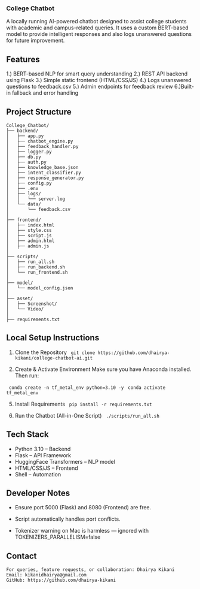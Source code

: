 ### College Chatbot ###

A locally running AI-powered chatbot designed to assist college students with academic and campus-related queries. It uses a custom BERT-based model to provide intelligent responses and also logs unanswered questions for future improvement.

## Features ##

1.) BERT-based NLP for smart query understanding
2.) REST API backend using Flask
3.) Simple static frontend (HTML/CSS/JS)
4.) Logs unanswered questions to feedback.csv
5.) Admin endpoints for feedback review
6.)Built-in fallback and error handling

## Project Structure ##

```
College_Chatbot/
├── backend/
│   ├── app.py
│   ├── chatbot_engine.py
│   ├── feedback_handler.py
│   ├── logger.py
│   ├── db.py
│   ├── auth.py
│   ├── knowledge_base.json
│   ├── intent_classifier.py
│   ├── response_generator.py
│   ├── config.py
│   ├── .env
│   ├── logs/
│   │   └── server.log
│   └── data/
│       └── feedback.csv
│
├── frontend/
│   ├── index.html
│   ├── style.css
│   ├── script.js
│   ├── admin.html
│   ├── admin.js
│
├── scripts/
│   ├── run_all.sh
│   ├── run_backend.sh
│   └── run_frontend.sh
│
├── model/
│   └── model_config.json
│
├── asset/
│   ├── Screenshot/
│   └── Video/
│
├── requirements.txt
```
## Local Setup Instructions ##

1. Clone the Repository
```  git clone https://github.com/dhairya-kikani/college-chatbot-ai.git ```

3. Create & Activate Environment
    Make sure you have Anaconda installed. Then run:

```  conda create -n tf_metal_env python=3.10 -y ```
```  conda activate tf_metal_env ```

5. Install Requirements
```  pip install -r requirements.txt ```

6. Run the Chatbot (All-in-One Script)
```  ./scripts/run_all.sh ```

## Tech Stack ##

- Python 3.10 – Backend
- Flask – API Framework
- HuggingFace Transformers – NLP model
- HTML/CSS/JS – Frontend
- Shell – Automation

## Developer Notes ##

- Ensure port 5000 (Flask) and 8080 (Frontend) are free.

- Script automatically handles port conflicts.

- Tokenizer warning on Mac is harmless — ignored with TOKENIZERS_PARALLELISM=false

## Contact ##
```
For queries, feature requests, or collaboration: Dhairya Kikani
Email: kikanidhairya@gmail.com
GitHub: https://github.com/dhairya-kikani
```
